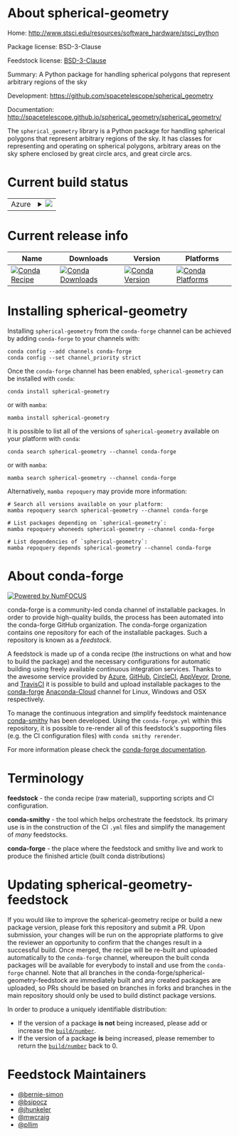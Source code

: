 About spherical-geometry
========================

Home: http://www.stsci.edu/resources/software_hardware/stsci_python

Package license: BSD-3-Clause

Feedstock license: [BSD-3-Clause](https://github.com/conda-forge/spherical-geometry-feedstock/blob/main/LICENSE.txt)

Summary: A Python package for handling spherical polygons that represent arbitrary regions of the sky

Development: https://github.com/spacetelescope/spherical_geometry

Documentation: http://spacetelescope.github.io/spherical_geometry/spherical_geometry/

The `spherical_geometry` library is a Python package for handling
spherical polygons that represent arbitrary regions of the sky. It has
classes for representing and operating on spherical polygons, arbitrary
areas on the sky sphere enclosed by great circle arcs, and great circle
arcs.


Current build status
====================


<table>

  <tr>
    <td>Azure</td>
    <td>
      <details>
        <summary>
          <a href="https://dev.azure.com/conda-forge/feedstock-builds/_build/latest?definitionId=1948&branchName=main">
            <img src="https://dev.azure.com/conda-forge/feedstock-builds/_apis/build/status/spherical-geometry-feedstock?branchName=main">
          </a>
        </summary>
        <table>
          <thead><tr><th>Variant</th><th>Status</th></tr></thead>
          <tbody><tr>
              <td>linux_64_python3.10.____cpython</td>
              <td>
                <a href="https://dev.azure.com/conda-forge/feedstock-builds/_build/latest?definitionId=1948&branchName=main">
                  <img src="https://dev.azure.com/conda-forge/feedstock-builds/_apis/build/status/spherical-geometry-feedstock?branchName=main&jobName=linux&configuration=linux%20linux_64_python3.10.____cpython" alt="variant">
                </a>
              </td>
            </tr><tr>
              <td>linux_64_python3.11.____cpython</td>
              <td>
                <a href="https://dev.azure.com/conda-forge/feedstock-builds/_build/latest?definitionId=1948&branchName=main">
                  <img src="https://dev.azure.com/conda-forge/feedstock-builds/_apis/build/status/spherical-geometry-feedstock?branchName=main&jobName=linux&configuration=linux%20linux_64_python3.11.____cpython" alt="variant">
                </a>
              </td>
              <td>linux_64_python3.8.____73_pypy</td>
              <td>
                <a href="https://dev.azure.com/conda-forge/feedstock-builds/_build/latest?definitionId=1948&branchName=main">
                  <img src="https://dev.azure.com/conda-forge/feedstock-builds/_apis/build/status/spherical-geometry-feedstock?branchName=main&jobName=linux&configuration=linux%20linux_64_python3.8.____73_pypy" alt="variant">
                </a>
              </td>
            </tr><tr>
              <td>linux_64_python3.8.____cpython</td>
              <td>
                <a href="https://dev.azure.com/conda-forge/feedstock-builds/_build/latest?definitionId=1948&branchName=main">
                  <img src="https://dev.azure.com/conda-forge/feedstock-builds/_apis/build/status/spherical-geometry-feedstock?branchName=main&jobName=linux&configuration=linux%20linux_64_python3.8.____cpython" alt="variant">
                </a>
              </td>
            </tr><tr>
              <td>linux_64_python3.9.____73_pypy</td>
              <td>
                <a href="https://dev.azure.com/conda-forge/feedstock-builds/_build/latest?definitionId=1948&branchName=main">
                  <img src="https://dev.azure.com/conda-forge/feedstock-builds/_apis/build/status/spherical-geometry-feedstock?branchName=main&jobName=linux&configuration=linux%20linux_64_python3.9.____73_pypy" alt="variant">
                </a>
              </td>
            </tr><tr>
              <td>linux_64_python3.9.____cpython</td>
              <td>
                <a href="https://dev.azure.com/conda-forge/feedstock-builds/_build/latest?definitionId=1948&branchName=main">
                  <img src="https://dev.azure.com/conda-forge/feedstock-builds/_apis/build/status/spherical-geometry-feedstock?branchName=main&jobName=linux&configuration=linux%20linux_64_python3.9.____cpython" alt="variant">
                </a>
              </td>
            </tr><tr>
              <td>osx_64_python3.10.____cpython</td>
              <td>
                <a href="https://dev.azure.com/conda-forge/feedstock-builds/_build/latest?definitionId=1948&branchName=main">
                  <img src="https://dev.azure.com/conda-forge/feedstock-builds/_apis/build/status/spherical-geometry-feedstock?branchName=main&jobName=osx&configuration=osx%20osx_64_python3.10.____cpython" alt="variant">
                </a>
              </td>
            </tr><tr>
              <td>osx_64_python3.11.____cpython</td>
              <td>
                <a href="https://dev.azure.com/conda-forge/feedstock-builds/_build/latest?definitionId=1948&branchName=main">
                  <img src="https://dev.azure.com/conda-forge/feedstock-builds/_apis/build/status/spherical-geometry-feedstock?branchName=main&jobName=osx&configuration=osx%20osx_64_python3.11.____cpython" alt="variant">
                </a>
              </td>
              <td>osx_64_python3.8.____73_pypy</td>
              <td>
                <a href="https://dev.azure.com/conda-forge/feedstock-builds/_build/latest?definitionId=1948&branchName=main">
                  <img src="https://dev.azure.com/conda-forge/feedstock-builds/_apis/build/status/spherical-geometry-feedstock?branchName=main&jobName=osx&configuration=osx%20osx_64_python3.8.____73_pypy" alt="variant">
                </a>
              </td>
            </tr><tr>
              <td>osx_64_python3.8.____cpython</td>
              <td>
                <a href="https://dev.azure.com/conda-forge/feedstock-builds/_build/latest?definitionId=1948&branchName=main">
                  <img src="https://dev.azure.com/conda-forge/feedstock-builds/_apis/build/status/spherical-geometry-feedstock?branchName=main&jobName=osx&configuration=osx%20osx_64_python3.8.____cpython" alt="variant">
                </a>
              </td>
            </tr><tr>
              <td>osx_64_python3.9.____73_pypy</td>
              <td>
                <a href="https://dev.azure.com/conda-forge/feedstock-builds/_build/latest?definitionId=1948&branchName=main">
                  <img src="https://dev.azure.com/conda-forge/feedstock-builds/_apis/build/status/spherical-geometry-feedstock?branchName=main&jobName=osx&configuration=osx%20osx_64_python3.9.____73_pypy" alt="variant">
                </a>
              </td>
            </tr><tr>
              <td>osx_64_python3.9.____cpython</td>
              <td>
                <a href="https://dev.azure.com/conda-forge/feedstock-builds/_build/latest?definitionId=1948&branchName=main">
                  <img src="https://dev.azure.com/conda-forge/feedstock-builds/_apis/build/status/spherical-geometry-feedstock?branchName=main&jobName=osx&configuration=osx%20osx_64_python3.9.____cpython" alt="variant">
                </a>
              </td>
            </tr><tr>
              <td>win_64_python3.10.____cpython</td>
              <td>
                <a href="https://dev.azure.com/conda-forge/feedstock-builds/_build/latest?definitionId=1948&branchName=main">
                  <img src="https://dev.azure.com/conda-forge/feedstock-builds/_apis/build/status/spherical-geometry-feedstock?branchName=main&jobName=win&configuration=win%20win_64_python3.10.____cpython" alt="variant">
                </a>
              </td>
            </tr><tr>
              <td>win_64_python3.11.____cpython</td>
              <td>
                <a href="https://dev.azure.com/conda-forge/feedstock-builds/_build/latest?definitionId=1948&branchName=main">
                  <img src="https://dev.azure.com/conda-forge/feedstock-builds/_apis/build/status/spherical-geometry-feedstock?branchName=main&jobName=win&configuration=win%20win_64_python3.11.____cpython" alt="variant">
                </a>
              </td>
            </tr>
          </tbody>
        </table>
      </details>
    </td>
  </tr>
</table>

Current release info
====================

| Name | Downloads | Version | Platforms |
| --- | --- | --- | --- |
| [![Conda Recipe](https://img.shields.io/badge/recipe-spherical--geometry-green.svg)](https://anaconda.org/conda-forge/spherical-geometry) | [![Conda Downloads](https://img.shields.io/conda/dn/conda-forge/spherical-geometry.svg)](https://anaconda.org/conda-forge/spherical-geometry) | [![Conda Version](https://img.shields.io/conda/vn/conda-forge/spherical-geometry.svg)](https://anaconda.org/conda-forge/spherical-geometry) | [![Conda Platforms](https://img.shields.io/conda/pn/conda-forge/spherical-geometry.svg)](https://anaconda.org/conda-forge/spherical-geometry) |

Installing spherical-geometry
=============================

Installing `spherical-geometry` from the `conda-forge` channel can be achieved by adding `conda-forge` to your channels with:

```
conda config --add channels conda-forge
conda config --set channel_priority strict
```

Once the `conda-forge` channel has been enabled, `spherical-geometry` can be installed with `conda`:

```
conda install spherical-geometry
```

or with `mamba`:

```
mamba install spherical-geometry
```

It is possible to list all of the versions of `spherical-geometry` available on your platform with `conda`:

```
conda search spherical-geometry --channel conda-forge
```

or with `mamba`:

```
mamba search spherical-geometry --channel conda-forge
```

Alternatively, `mamba repoquery` may provide more information:

```
# Search all versions available on your platform:
mamba repoquery search spherical-geometry --channel conda-forge

# List packages depending on `spherical-geometry`:
mamba repoquery whoneeds spherical-geometry --channel conda-forge

# List dependencies of `spherical-geometry`:
mamba repoquery depends spherical-geometry --channel conda-forge
```


About conda-forge
=================

[![Powered by
NumFOCUS](https://img.shields.io/badge/powered%20by-NumFOCUS-orange.svg?style=flat&colorA=E1523D&colorB=007D8A)](https://numfocus.org)

conda-forge is a community-led conda channel of installable packages.
In order to provide high-quality builds, the process has been automated into the
conda-forge GitHub organization. The conda-forge organization contains one repository
for each of the installable packages. Such a repository is known as a *feedstock*.

A feedstock is made up of a conda recipe (the instructions on what and how to build
the package) and the necessary configurations for automatic building using freely
available continuous integration services. Thanks to the awesome service provided by
[Azure](https://azure.microsoft.com/en-us/services/devops/), [GitHub](https://github.com/),
[CircleCI](https://circleci.com/), [AppVeyor](https://www.appveyor.com/),
[Drone](https://cloud.drone.io/welcome), and [TravisCI](https://travis-ci.com/)
it is possible to build and upload installable packages to the
[conda-forge](https://anaconda.org/conda-forge) [Anaconda-Cloud](https://anaconda.org/)
channel for Linux, Windows and OSX respectively.

To manage the continuous integration and simplify feedstock maintenance
[conda-smithy](https://github.com/conda-forge/conda-smithy) has been developed.
Using the ``conda-forge.yml`` within this repository, it is possible to re-render all of
this feedstock's supporting files (e.g. the CI configuration files) with ``conda smithy rerender``.

For more information please check the [conda-forge documentation](https://conda-forge.org/docs/).

Terminology
===========

**feedstock** - the conda recipe (raw material), supporting scripts and CI configuration.

**conda-smithy** - the tool which helps orchestrate the feedstock.
                   Its primary use is in the construction of the CI ``.yml`` files
                   and simplify the management of *many* feedstocks.

**conda-forge** - the place where the feedstock and smithy live and work to
                  produce the finished article (built conda distributions)


Updating spherical-geometry-feedstock
=====================================

If you would like to improve the spherical-geometry recipe or build a new
package version, please fork this repository and submit a PR. Upon submission,
your changes will be run on the appropriate platforms to give the reviewer an
opportunity to confirm that the changes result in a successful build. Once
merged, the recipe will be re-built and uploaded automatically to the
`conda-forge` channel, whereupon the built conda packages will be available for
everybody to install and use from the `conda-forge` channel.
Note that all branches in the conda-forge/spherical-geometry-feedstock are
immediately built and any created packages are uploaded, so PRs should be based
on branches in forks and branches in the main repository should only be used to
build distinct package versions.

In order to produce a uniquely identifiable distribution:
 * If the version of a package **is not** being increased, please add or increase
   the [``build/number``](https://docs.conda.io/projects/conda-build/en/latest/resources/define-metadata.html#build-number-and-string).
 * If the version of a package **is** being increased, please remember to return
   the [``build/number``](https://docs.conda.io/projects/conda-build/en/latest/resources/define-metadata.html#build-number-and-string)
   back to 0.

Feedstock Maintainers
=====================

* [@bernie-simon](https://github.com/bernie-simon/)
* [@bsipocz](https://github.com/bsipocz/)
* [@jhunkeler](https://github.com/jhunkeler/)
* [@mwcraig](https://github.com/mwcraig/)
* [@pllim](https://github.com/pllim/)
